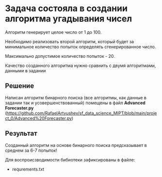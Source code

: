 # Задача состояла в создании алгоритма угадывания чисел

Алгоритм генерирует целое число от 1 до 100.

Необходимо реализовать второй алгоритм, который будет за минимальное количество попыток определять сгенерированное число.

Максимально допустимое количество попыток - 20.

Качество созданного алгоритма нужно сравнить с двумя алгоритмами, данными в задании

## Решение

Написан алгоритм бинарного поиска (все алгоритмы, как данные в задании так и усовершенствованный) помещены в файл **Advanced Forecaster.py** (https://github.com/RafaelArtyushev/sf_data_science_MIPT/blob/main/project_0/Advanced%20Forecaster.py)

## Результат

Созданный алгоритм на основе бинарного поиска предсказывает в среднем за 6-7 попыток!

Для воспроисзводимости бибиотеки зафиксированы в файле:
* requrements.txt